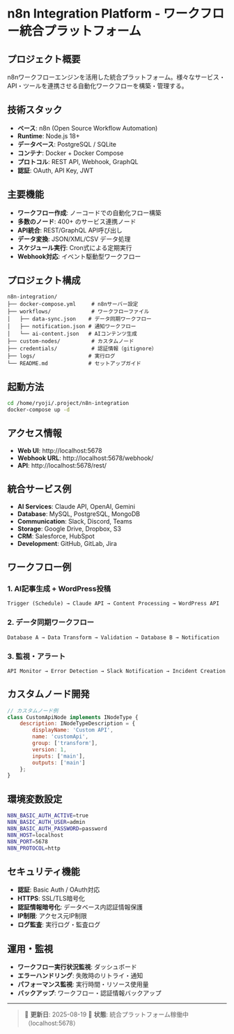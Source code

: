 # n8n Integration Platform - ワークフロー統合プラットフォーム

## プロジェクト概要
n8nワークフローエンジンを活用した統合プラットフォーム。様々なサービス・API・ツールを連携させる自動化ワークフローを構築・管理する。

## 技術スタック
- **ベース**: n8n (Open Source Workflow Automation)
- **Runtime**: Node.js 18+
- **データベース**: PostgreSQL / SQLite
- **コンテナ**: Docker + Docker Compose
- **プロトコル**: REST API, Webhook, GraphQL
- **認証**: OAuth, API Key, JWT

## 主要機能
- **ワークフロー作成**: ノーコードでの自動化フロー構築
- **多数のノード**: 400+ のサービス連携ノード
- **API統合**: REST/GraphQL API呼び出し
- **データ変換**: JSON/XML/CSV データ処理
- **スケジュール実行**: Cron式による定期実行
- **Webhook対応**: イベント駆動型ワークフロー

## プロジェクト構成
```
n8n-integration/
├── docker-compose.yml     # n8nサーバー設定
├── workflows/             # ワークフローファイル
│   ├── data-sync.json    # データ同期ワークフロー
│   ├── notification.json # 通知ワークフロー
│   └── ai-content.json   # AIコンテンツ生成
├── custom-nodes/          # カスタムノード
├── credentials/           # 認証情報（gitignore）
├── logs/                 # 実行ログ
└── README.md             # セットアップガイド
```

## 起動方法
```bash
cd /home/ryoji/.project/n8n-integration
docker-compose up -d
```

## アクセス情報
- **Web UI**: http://localhost:5678
- **Webhook URL**: http://localhost:5678/webhook/
- **API**: http://localhost:5678/rest/

## 統合サービス例
- **AI Services**: Claude API, OpenAI, Gemini
- **Database**: MySQL, PostgreSQL, MongoDB
- **Communication**: Slack, Discord, Teams
- **Storage**: Google Drive, Dropbox, S3
- **CRM**: Salesforce, HubSpot
- **Development**: GitHub, GitLab, Jira

## ワークフロー例

### 1. AI記事生成 + WordPress投稿
```
Trigger (Schedule) → Claude API → Content Processing → WordPress API
```

### 2. データ同期ワークフロー
```
Database A → Data Transform → Validation → Database B → Notification
```

### 3. 監視・アラート
```
API Monitor → Error Detection → Slack Notification → Incident Creation
```

## カスタムノード開発
```javascript
// カスタムノード例
class CustomApiNode implements INodeType {
    description: INodeTypeDescription = {
        displayName: 'Custom API',
        name: 'customApi',
        group: ['transform'],
        version: 1,
        inputs: ['main'],
        outputs: ['main']
    };
}
```

## 環境変数設定
```bash
N8N_BASIC_AUTH_ACTIVE=true
N8N_BASIC_AUTH_USER=admin
N8N_BASIC_AUTH_PASSWORD=password
N8N_HOST=localhost
N8N_PORT=5678
N8N_PROTOCOL=http
```

## セキュリティ機能
- **認証**: Basic Auth / OAuth対応
- **HTTPS**: SSL/TLS暗号化
- **認証情報暗号化**: データベース内認証情報保護
- **IP制限**: アクセス元IP制限
- **ログ監査**: 実行ログ・監査ログ

## 運用・監視
- **ワークフロー実行状況監視**: ダッシュボード
- **エラーハンドリング**: 失敗時のリトライ・通知
- **パフォーマンス監視**: 実行時間・リソース使用量
- **バックアップ**: ワークフロー・認証情報バックアップ

---
> 📄 **更新日**: 2025-08-19
> 🔄 **状態**: 統合プラットフォーム稼働中（localhost:5678）